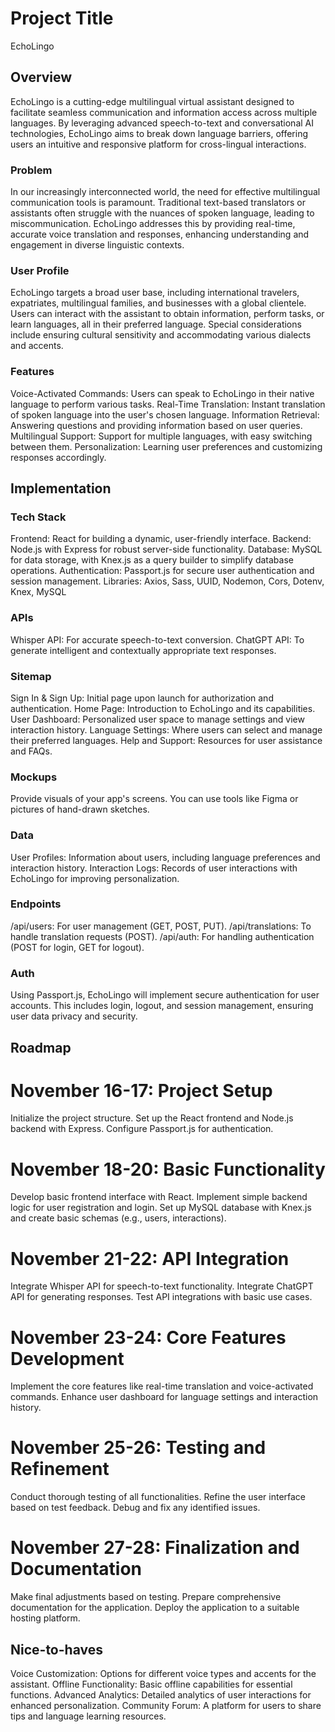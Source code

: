 # Project Title
EchoLingo

## Overview

EchoLingo is a cutting-edge multilingual virtual assistant designed to facilitate seamless communication and information access across multiple languages. By leveraging advanced speech-to-text and conversational AI technologies, EchoLingo aims to break down language barriers, offering users an intuitive and responsive platform for cross-lingual interactions.

### Problem

In our increasingly interconnected world, the need for effective multilingual communication tools is paramount. Traditional text-based translators or assistants often struggle with the nuances of spoken language, leading to miscommunication. EchoLingo addresses this by providing real-time, accurate voice translation and responses, enhancing understanding and engagement in diverse linguistic contexts.

### User Profile

EchoLingo targets a broad user base, including international travelers, expatriates, multilingual families, and businesses with a global clientele. Users can interact with the assistant to obtain information, perform tasks, or learn languages, all in their preferred language. Special considerations include ensuring cultural sensitivity and accommodating various dialects and accents.

### Features

Voice-Activated Commands: Users can speak to EchoLingo in their native language to perform various tasks.
Real-Time Translation: Instant translation of spoken language into the user's chosen language.
Information Retrieval: Answering questions and providing information based on user queries.
Multilingual Support: Support for multiple languages, with easy switching between them.
Personalization: Learning user preferences and customizing responses accordingly.

## Implementation

### Tech Stack

Frontend: React for building a dynamic, user-friendly interface.
Backend: Node.js with Express for robust server-side functionality.
Database: MySQL for data storage, with Knex.js as a query builder to simplify database operations.
Authentication: Passport.js for secure user authentication and session management.
Libraries: Axios, Sass, UUID, Nodemon, Cors, Dotenv, Knex, MySQL

### APIs

Whisper API: For accurate speech-to-text conversion.
ChatGPT API: To generate intelligent and contextually appropriate text responses.

### Sitemap

Sign In & Sign Up: Initial page upon launch for authorization and authentication. 
Home Page: Introduction to EchoLingo and its capabilities.
User Dashboard: Personalized user space to manage settings and view interaction history.
Language Settings: Where users can select and manage their preferred languages.
Help and Support: Resources for user assistance and FAQs.

### Mockups

Provide visuals of your app's screens. You can use tools like Figma or pictures of hand-drawn sketches.

### Data

User Profiles: Information about users, including language preferences and interaction history.
Interaction Logs: Records of user interactions with EchoLingo for improving personalization.

### Endpoints

/api/users: For user management (GET, POST, PUT).
/api/translations: To handle translation requests (POST).
/api/auth: For handling authentication (POST for login, GET for logout).

### Auth

Using Passport.js, EchoLingo will implement secure authentication for user accounts. This includes login, logout, and session management, ensuring user data privacy and security.

## Roadmap

# November 16-17: Project Setup
Initialize the project structure.
Set up the React frontend and Node.js backend with Express.
Configure Passport.js for authentication.

# November 18-20: Basic Functionality
Develop basic frontend interface with React.
Implement simple backend logic for user registration and login.
Set up MySQL database with Knex.js and create basic schemas (e.g., users, interactions).

# November 21-22: API Integration
Integrate Whisper API for speech-to-text functionality.
Integrate ChatGPT API for generating responses.
Test API integrations with basic use cases.

# November 23-24: Core Features Development
Implement the core features like real-time translation and voice-activated commands.
Enhance user dashboard for language settings and interaction history.

# November 25-26: Testing and Refinement
Conduct thorough testing of all functionalities.
Refine the user interface based on test feedback.
Debug and fix any identified issues.

# November 27-28: Finalization and Documentation
Make final adjustments based on testing.
Prepare comprehensive documentation for the application.
Deploy the application to a suitable hosting platform.

## Nice-to-haves

Voice Customization: Options for different voice types and accents for the assistant.
Offline Functionality: Basic offline capabilities for essential functions.
Advanced Analytics: Detailed analytics of user interactions for enhanced personalization.
Community Forum: A platform for users to share tips and language learning resources.